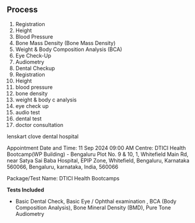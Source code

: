 ## Process
1. Registration
2. Height
3. Blood Pressure
4. Bone Mass Density (Bone Mass Density)
5. Weight & Body Composition Analysis (BCA)
6. Eye Check-Up
7. Audiometry
8. Dental Checkup
9. Registration
10. Height
11. blood pressure
12. bone density
13. weight & body c analysis
14. eye check up
15. audio test
16. dental test
17. doctor consultation


lenskart
clove dental hospital



Appointment Date and Time: 11 Sep 2024 09:00 AM
Centre:
DTICI Health Bootcamp(WP Building) - Bengaluru
Plot No. 9 & 10, 1, Whitefield Main Rd, near Satya Sai Baba Hospital, EPIP Zone, Whitefield, Bengaluru, Karnataka 560066, Bengaluru, karnataka, India, 560066

Package/Test Name: DTICI Health Bootcamps


**Tests Included**  
- Basic Dental Check, Basic Eye / Ophthal examination , BCA (Body Composition Analysis), Bone Mineral Density (BMD), Pure Tone Audiometry

